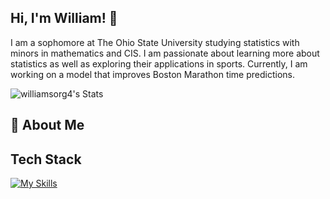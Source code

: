## Hi, I'm William! 👋

<!--
**williamsorg4/williamsorg4** is a ✨ _special_ ✨ repository because its `README.md` (this file) appears on your GitHub profile.

Here are some ideas to get you started:

- 🔭 I’m currently working on ...
- 🌱 I’m currently learning ...
- 👯 I’m looking to collaborate on ...
- 🤔 I’m looking for help with ...
- 💬 Ask me about ...
- 📫 How to reach me: ...
- 😄 Pronouns: ...
- ⚡ Fun fact: ...
-->
I am a sophomore at The Ohio State University studying statistics with minors in mathematics and CIS. I am passionate about learning more about statistics as well as exploring their applications in sports. Currently, I am working on a model that improves Boston Marathon time predictions.

![williamsorg4's Stats](https://github-readme-stats.vercel.app/api?username=williamsorg4&theme=vue-dark&show_icons=true&hide_border=true&count_private=true)

## 🚀 About Me


## Tech Stack
[![My Skills](https://skillicons.dev/icons?i=r,ps,cpp,latex)](https://skillicons.dev)
